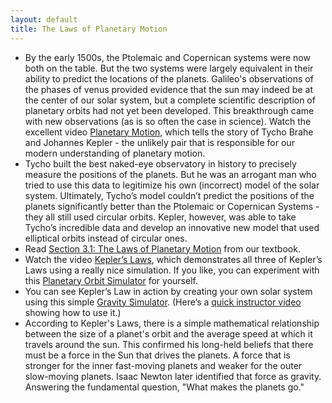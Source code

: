 ```yaml
---
layout: default
title: The Laws of Planetary Motion
---
```


- By the early 1500s, the Ptolemaic and Copernican systems were now both on the table. But the two systems were largely equivalent in their ability to predict the locations of the planets. Galileo's observations of the phases of venus provided evidence that the sun may indeed be at the center of our solar system, but a complete scientific description of planetary orbits had not yet been developed. This breakthrough came with new observations (as is so often the case in science). Watch the excellent video [Planetary Motion](https://youtu.be/QA7j83ZijxQ?t=13), which tells the story of Tycho Brahe and Johannes Kepler - the unlikely pair that is responsible for our modern understanding of planetary motion.
- Tycho built the best naked-eye observatory in history to precisely measure the positions of the planets. But he was an arrogant man who tried to use this data to legitimize his own (incorrect) model of the solar system. Ultimately, Tycho’s model couldn’t predict the positions of the planets significantly better than the Ptolemaic or Copernican Systems - they all still used circular orbits. Kepler, however, was able to take Tycho’s incredible data and develop an innovative new model that used elliptical orbits instead of circular ones.
- Read [Section 3.1: The Laws of Planetary Motion](https://openstax.org/books/astronomy-2e/pages/3-1-the-laws-of-planetary-motion) from our textbook.
- Watch the video [Kepler’s Laws](https://youtu.be/mwL2W6uyhY4), which demonstrates all three of Kepler’s Laws using a really nice simulation. If you like, you can experiment with this [Planetary Orbit Simulator](https://storage.googleapis.com/avh-sims/astroUNL/naap/pos/animations/kepler.html) for yourself.
- You can see Kepler’s Law in action by creating your own solar system using this simple [Gravity Simulator](https://www.andrewvh.com/kepler). (Here’s a [quick instructor video](https://youtu.be/DK5RKhYHrNI) showing how to use it.)
- According to Kepler's Laws, there is a simple mathematical relationship between the size of a planet's orbit and the average speed at which it travels around the sun. This confirmed his long-held beliefs that there must be a force in the Sun that drives the planets. A force that is stronger for the inner fast-moving planets and weaker for the outer slow-moving planets. Isaac Newton later identified that force as gravity. Answering the fundamental question, "What makes the planets go." 
